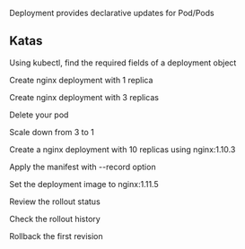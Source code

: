 Deployment provides declarative updates for Pod/Pods

## Katas

Using kubectl, find the required fields of a deployment object

Create nginx deployment with 1 replica

Create nginx deployment with 3 replicas

Delete your pod

Scale down from 3 to 1

Create a nginx deployment with 10 replicas using nginx:1.10.3

Apply the manifest with --record option

Set the deployment image to nginx:1.11.5

Review the rollout status

Check the rollout history

Rollback the first revision
